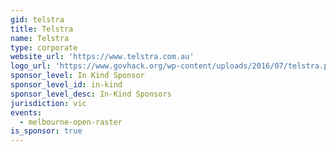 ```yaml
---
gid: telstra
title: Telstra
name: Telstra
type: corporate
website_url: 'https://www.telstra.com.au'
logo_url: 'https://www.govhack.org/wp-content/uploads/2016/07/telstra.png'
sponsor_level: In Kind Sponsor
sponsor_level_id: in-kind
sponsor_level_desc: In-Kind Sponsors
jurisdiction: vic
events:
  - melbourne-open-raster
is_sponsor: true
---
```

